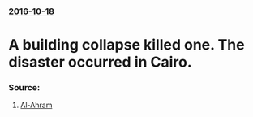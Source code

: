 ### [2016-10-18](/news/2016/10/18/index.md)

# A building collapse killed one. The disaster occurred in Cairo. 




### Source:

1. [Al-Ahram](http://english.ahram.org.eg/NewsContent/1/64/246031/Egypt/Politics-/At-least-one-dead-in-building-collapse-in-historic.aspx)
